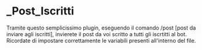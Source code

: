 # _Post_Iscritti
Tramite questo semplicissimo plugin, eseguendo il comando /post [post da inviare agli iscritti], invierete il post da voi scritto a tutti gli iscrtitti al bot. Ricordate di impostare correttamente le variabili presenti all'interno del file.  
